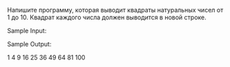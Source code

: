 

Напишите программу, которая выводит квадраты натуральных чисел от 1 до 10. Квадрат каждого числа должен выводится в новой строке.

Sample Input:


Sample Output:

1
4
9
16
25
36
49
64
81
100

